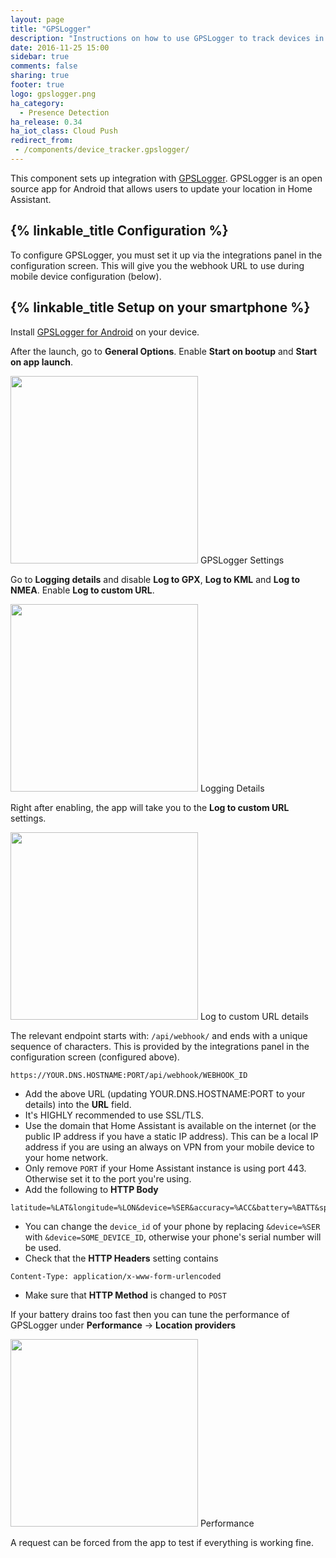```yaml
---
layout: page
title: "GPSLogger"
description: "Instructions on how to use GPSLogger to track devices in Home Assistant."
date: 2016-11-25 15:00
sidebar: true
comments: false
sharing: true
footer: true
logo: gpslogger.png
ha_category:
  - Presence Detection
ha_release: 0.34
ha_iot_class: Cloud Push
redirect_from:
 - /components/device_tracker.gpslogger/
---
```


This component sets up integration with [GPSLogger](https://gpslogger.app/). GPSLogger is an open source app for Android that allows users to update your location in Home Assistant.

## {% linkable_title Configuration %}

To configure GPSLogger, you must set it up via the integrations panel in the configuration screen. This will give you the webhook URL to use during mobile device configuration (below).

## {% linkable_title Setup on your smartphone %}

Install [GPSLogger for Android](https://play.google.com/store/apps/details?id=com.mendhak.gpslogger) on your device.

After the launch, go to **General Options**. Enable **Start on bootup** and **Start on app launch**.

<p class='img'>
  <img width='300' src='/images/components/gpslogger/settings.png' />
  GPSLogger Settings
</p>

Go to **Logging details** and disable **Log to GPX**, **Log to KML** and **Log to NMEA**. Enable **Log to custom URL**.

<p class='img'>
  <img width='300' src='/images/components/gpslogger/logging-details.png' />
  Logging Details
</p>

Right after enabling, the app will take you to the **Log to custom URL** settings.

<p class='img'>
  <img width='300' src='/images/components/gpslogger/custom-url.png' />
  Log to custom URL details
</p>

The relevant endpoint starts with: `/api/webhook/` and ends with a unique sequence of characters. This is provided by the integrations panel in the configuration screen (configured above).

```text
https://YOUR.DNS.HOSTNAME:PORT/api/webhook/WEBHOOK_ID
```

- Add the above URL (updating YOUR.DNS.HOSTNAME:PORT to your details) into the **URL** field.
- It's HIGHLY recommended to use SSL/TLS.
- Use the domain that Home Assistant is available on the internet (or the public IP address if you have a static IP address). This can be a local IP address if you are using an always on VPN from your mobile device to your home network.
- Only remove `PORT` if your Home Assistant instance is using port 443. Otherwise set it to the port you're using.
- Add the following to **HTTP Body**
```text
latitude=%LAT&longitude=%LON&device=%SER&accuracy=%ACC&battery=%BATT&speed=%SPD&direction=%DIR&altitude=%ALT&provider=%PROV&activity=%ACT
```
- You can change the `device_id` of your phone by replacing `&device=%SER` with `&device=SOME_DEVICE_ID`, otherwise your phone's serial number will be used.
- Check that the **HTTP Headers** setting contains
```text
Content-Type: application/x-www-form-urlencoded
```
- Make sure that **HTTP Method** is changed to `POST`

If your battery drains too fast then you can tune the performance of GPSLogger under **Performance** -> **Location providers**

<p class='img'>
  <img width='300' src='/images/components/gpslogger/performance.png' />
  Performance
</p>

A request can be forced from the app to test if everything is working fine.
